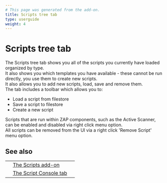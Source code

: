 ```yaml
---
# This page was generated from the add-on.
title: Scripts tree tab
type: userguide
weight: 4
---
```


# Scripts tree tab

The Scripts tree tab shows you all of the scripts you currently have loaded organized by type.  
It also shows you which templates you have available - these cannot be run directly, you use them to create new scripts.  
It also allows you to add new scripts, load, save and remove them.  
The tab includes a toolbar which allows you to:

* Load a script from filestore
* Save a script to filestore
* Create a new script

Scripts that are run within ZAP components, such as the Active Scanner, can be enabled and disabled via right click menu option.  
All scripts can be removed from the UI via a right click 'Remove Script' menu option.

## See also

|   |                                                                        |   |
|---|------------------------------------------------------------------------|---|
|   | [The Scripts add-on](/docs/desktop/addons/script-console/)             |   |
|   | [The Script Console tab](/docs/desktop/addons/script-console/console/) |   |
